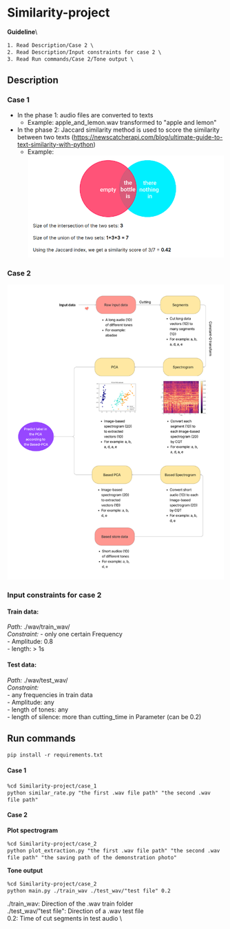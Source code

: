 # Similarity-project
**Guideline**\

    1. Read Description/Case 2 \
    2. Read Description/Input constraints for case 2 \
    3. Read Run commands/Case 2/Tone output \
## Description
### Case 1
- In the phase 1: audio files are converted to texts
    - Example: apple_and_lemon.wav transformed to "apple and lemon"
- In the phase 2: Jaccard similarity method is used to score the similarity between two texts
(https://newscatcherapi.com/blog/ultimate-guide-to-text-similarity-with-python)
    - Example: ![alt text](https://github.com/tdkhoa1212/Similarity-project/blob/main/images/matric.png)

### Case 2
![alt text](https://github.com/tdkhoa1212/Similarity-project/blob/main/images/case_2.png)

### Input constraints for case 2
#### Train data: 
*Path:* ./wav/train_wav/ \
*Constraint:* 
    - only one certain Frequency \
    - Amplitude: 0.8 \
    - length: > 1s 



#### Test data:
*Path:* ./wav/test_wav/ \
*Constraint:*  \
    - any frequencies in train data \
    - Amplitude: any \
    - length of tones: any \
    - length of silence: more than cutting_time in Parameter (can be 0.2) 


## Run commands
    pip install -r requirements.txt

#### Case 1
    %cd Similarity-project/case_1
    python similar_rate.py "the first .wav file path" "the second .wav file path"

#### Case 2
**Plot spectrogram**

    %cd Similarity-project/case_2
    python plot_extraction.py "the first .wav file path" "the second .wav file path" "the saving path of the demonstration photo"

**Tone output**

    %cd Similarity-project/case_2
    python main.py ./train_wav ./test_wav/"test file" 0.2

./train_wav: Direction of the .wav train folder \
./test_wav/"test file": Direction of a .wav test file \
0.2: Time of cut segments in test audio \

